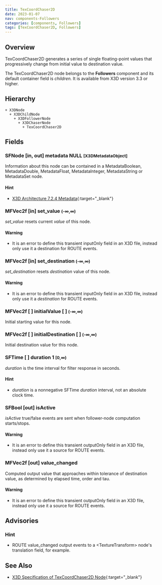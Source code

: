 ```yaml
---
title: TexCoordChaser2D
date: 2023-01-07
nav: components-Followers
categories: [components, Followers]
tags: [TexCoordChaser2D, Followers]
---
```

<style>
.post h3 {
  word-spacing: 0.2em;
}
</style>

## Overview

TexCoordChaser2D generates a series of single floating-point values that progressively change from initial value to destination value.

The TexCoordChaser2D node belongs to the **Followers** component and its default container field is *children.* It is available from X3D version 3.3 or higher.

## Hierarchy

```
+ X3DNode
  + X3DChildNode
    + X3DFollowerNode
      + X3DChaserNode
        + TexCoordChaser2D
```

## Fields

### SFNode [in, out] **metadata** NULL <small>[X3DMetadataObject]</small>

Information about this node can be contained in a MetadataBoolean, MetadataDouble, MetadataFloat, MetadataInteger, MetadataString or MetadataSet node.

#### Hint

- [X3D Architecture 7.2.4 Metadata](https://www.web3d.org/specifications/X3Dv4Draft/ISO-IEC19775-1v4-IS.proof//Part01/components/core.html#Metadata){:target="_blank"}

### MFVec2f [in] **set_value** <small>(-∞,∞)</small>

*set_value* resets current *value* of this node.

#### Warning

- It is an error to define this transient inputOnly field in an X3D file, instead only use it a destination for ROUTE events.

### MFVec2f [in] **set_destination** <small>(-∞,∞)</small>

*set_destination* resets *destination* value of this node.

#### Warning

- It is an error to define this transient inputOnly field in an X3D file, instead only use it a *destination* for ROUTE events.

### MFVec2f [ ] **initialValue** [ ] <small>(-∞,∞)</small>

Initial starting value for this node.

### MFVec2f [ ] **initialDestination** [ ] <small>(-∞,∞)</small>

Initial destination value for this node.

### SFTime [ ] **duration** 1 <small>[0,∞)</small>

*duration* is the time interval for filter response in seconds.

#### Hint

- *duration* is a nonnegative SFTime *duration* interval, not an absolute clock time.

### SFBool [out] **isActive**

*isActive* true/false events are sent when follower-node computation starts/stops.

#### Warning

- It is an error to define this transient outputOnly field in an X3D file, instead only use it a source for ROUTE events.

### MFVec2f [out] **value_changed**

Computed output value that approaches within tolerance of destination value, as determined by elapsed time, order and tau.

#### Warning

- It is an error to define this transient outputOnly field in an X3D file, instead only use it a source for ROUTE events.

## Advisories

### Hint

- ROUTE value_changed output events to a \<TextureTransform\> node's translation field, for example.

## See Also

- [X3D Specification of TexCoordChaser2D Node](https://www.web3d.org/documents/specifications/19775-1/V4.0/Part01/components/followers.html#TexCoordChaser2D){:target="_blank"}
